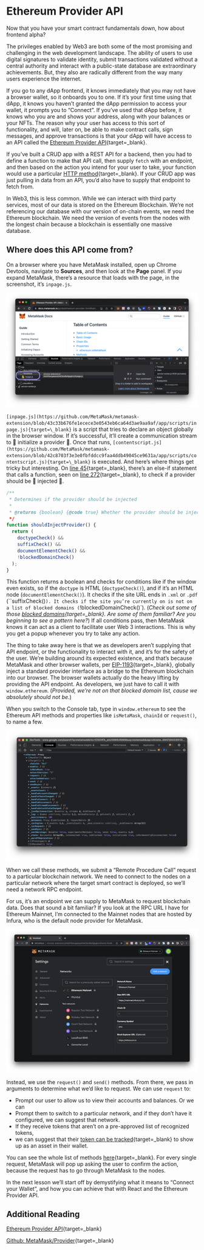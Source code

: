 # Ethereum Provider API

Now that you have your smart contract fundamentals down, how about frontend alpha?

The privileges enabled by Web3 are both some of the most promising and challenging in the web development landscape. The ability of users to use digital signatures to validate identity, submit transactions validated without a central authority and interact with a public-state database are extraordinary achievements. But, they also are radically different from the way many users experience the internet.

If you go to any dApp frontend, it knows immediately that you may not have a browser wallet, so it onboards you to one. If it’s your first time using that dApp, it knows you haven’t granted the dApp permission to access your wallet, it prompts you to “Connect”. If you’ve used that dApp before, it knows who you are and shows your address, along with your balances or your NFTs. The reason why your user has access to this sort of functionality, and will, later on, be able to make contract calls, sign messages, and approve transactions is that your dApp will have access to an API called the [Ethereum Provider API](https://docs.metamask.io/guide/ethereum-provider.html#ethereum-provider-api){target=\_blank}.

If you’ve built a CRUD app with a REST API for a backend, then you had to define a function to make that API call, then supply `fetch` with an endpoint, and then based on the action you intend for your user to take, your function would use a particular [HTTP method](https://developer.mozilla.org/en-US/docs/Web/HTTP/Methods){target=\_blank}. If your CRUD app was just pulling in data from an API, you’d also have to supply that endpoint to fetch from.

In Web3, this is less common. While we can interact with third party services, most of our data is stored on the Ethereum Blockchain. We’re not referencing our database with our version of on-chain events, we need the Ethereum blockchain. We need the version of events from the nodes with the longest chain because a blockchain is essentially one massive database.

## Where does this API come from?

On a browser where you have MetaMask installed, open up Chrome Devtools, navigate to **Sources**, and then look at the **Page** panel. If you expand MetaMask, there’s a resource that loads with the page, in the screenshot, it’s `inpage.js`. 

![Chrome Devtools showing ](../../img/../../img/S04/eth-provider-1.png)

`[inpage.js](https://github.com/MetaMask/metamask-extension/blob/43c33b676fe1ecece3e0543eb6ca64d3ae9aa9af/app/scripts/inpage.js){target=\_blank}` is a script that tries to declare an object globally in the browser window. If it’s successful, it’ll create a communication stream to 👀 initialize a provider 👀. Once that runs, `[contentscript.js](https://github.com/MetaMask/metamask-extension/blob/42c8703f3e3e0fbfddcc9faa4ddb49045ce9631a/app/scripts/contentscript.js){target=\_blank}` is executed. And here’s where things get tricky but interesting. On [line 45](https://github.com/MetaMask/metamask-extension/blob/42c8703f3e3e0fbfddcc9faa4ddb49045ce9631a/app/scripts/contentscript.js#L45){target=\_blank}, there’s an else-if statement that calls a function, seen on [line 272](https://github.com/MetaMask/metamask-extension/blob/42c8703f3e3e0fbfddcc9faa4ddb49045ce9631a/app/scripts/contentscript.js#L272){target=\_blank}, to check if a provider should be 👀 injected 👀. 

```javascript
/**
 * Determines if the provider should be injected
 *
 * @returns {boolean} {@code true} Whether the provider should be injected
 */
function shouldInjectProvider() {
  return (
    doctypeCheck() &&
    suffixCheck() &&
    documentElementCheck() &&
    !blockedDomainCheck()
  );
}
```

This function returns a boolean and checks for conditions like if the window even exists, so if the `doctype` is HTML (`doctypeCheck()`), and if it’s an HTML node (`documentElementCheck()`). It checks if the site URL ends in `.xml` or `.pdf` (``suffixCheck()`). It checks if the site you’re currently on is not on a list of blocked domains (`!blockedDomainCheck()`). (*Check out some of those [blocked domains](https://github.com/MetaMask/metamask-extension/blob/42c8703f3e3e0fbfddcc9faa4ddb49045ce9631a/app/scripts/contentscript.js#L332){target=\_blank}. Are some of them familiar? Are you beginning to see a pattern here?*) If all conditions pass, then MetaMask knows it can act as a client to facilitate user Web 3 interactions. This is why you get a popup whenever you try to take any action.

The thing to take away here is that we as developers aren’t supplying that API endpoint, or the functionality to interact with it, and it’s for the safety of the user. We’re building around its expected existence, and that’s because MetaMask and other browser wallets, per [EIP-1193](https://eips.ethereum.org/EIPS/eip-1193){target=\_blank}, globally inject a standard provider interface as a bridge to the Ethereum blockchain into our browser. The browser wallets actually do the heavy lifting by providing the API endpoint. As developers, we just have to call it with `window.ethereum`. (*Provided, we’re not on that blocked domain list, cause we absolutely should not be.*)

When you switch to the Console tab, type in `window.ethereum` to see the Ethereum API methods and properties like `isMetaMask`, `chainId` or `request()`, to name a few.

![Ethereum Provider API methods and properties](../../img/s04/../../../img/S04/eth-provider-2.png)

When we call these methods, we submit a “Remote Procedure Call” request to a particular blockchain network. We need to connect to the nodes on a particular network where the target smart contract is deployed, so we’ll need a network RPC endpoint. 

For us, it’s an endpoint we can supply to MetaMask to request blockchain data. Does that sound a bit familiar? If you look at the RPC URL I have for Ethereum Mainnet, I’m connected to the Mainnet nodes that are hosted by Infura, who is the default node provider for MetaMask.

![MetaMask Network Settings](../../img/s04/../../../img/S04/eth-provider-3.png)

Instead, we use the `request()` and `send()` methods. From there, we pass in arguments to determine what we’d like to request. We can use `request` to:

- Prompt our user to allow us to view their accounts and balances. Or we can
- Prompt them to switch to a particular network, and if they don’t have it configured, we can suggest that network.
- If they receive tokens that aren’t on a pre-approved list of recognized tokens,
- we can suggest that their [token can be tracked](https://eips.ethereum.org/EIPS/eip-747){target=\_blank} to show up as an asset in their wallet.

You can see the whole list of methods [here](https://metamask.github.io/api-playground/api-documentation){target=\_blank}. For every single request, MetaMask will pop up asking the user to confirm the action, because the request has to go through MetaMask to the nodes.

In the next lesson we’ll start off by demystifying what it means to “Connect your Wallet”, and how you can achieve that with React and the Ethereum Provider API.


## Additional Reading

[Ethereum Provider API](https://docs.metamask.io/guide/ethereum-provider.html){target=\_blank}

[Github: MetaMask/Provider](https://github.com/MetaMask/providers){target=\_blank}